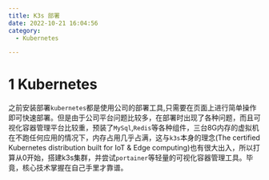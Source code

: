 ```yaml
---
title: K3s 部署
date: 2022-10-21 16:04:56
category:
  - Kubernetes

---
```


# 1 Kubernetes

​	之前安装部署`kubernetes`都是使用公司的部署工具,只需要在页面上进行简单操作即可快速部署。但是由于公司平台问题比较多，在部署时出现了各种问题，而且可视化容器管理平台比较重，预装了`MySql`,`Redis`等各种组件，三台8G内存的虚拟机在不跑任何应用的情况下，内存占用几乎占满，这与`k3s`本身的理念(The certified Kubernetes distribution built for IoT & Edge computing)也有很大出入，所以打算从0开始，搭建k3s集群，并尝试`portainer`等轻量的可视化容器管理工具。毕竟，核心技术掌握在自己手里才靠谱。



